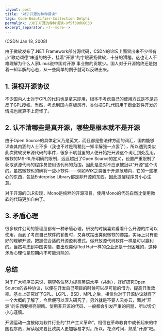 ```yaml
---
layout: post
title: "对于开源的种种误读"
tags: Code-Beautifier-Collection Delphi
permalink: /对于开源的种种误读-8f5f38d66030
excerpt_separator: <!--more-->
---
```

(CSDN Jan 18, 2008)

由于微软发布了.NET Framework部分源代码，CSDN的论坛上面冒出来不少带有点”歌功颂德”味道的帖子，挂着”开源”的字眼表扬微软，十分的滑稽。这也让人不难理解为什么人家Linus说中国对开源 事业做的贡献少。国人对于开源始终还是抱着一知半解的心态，从一些简单的例子就可以反映出来。
<!--more-->

## 1. 漠视开源协议

不少国内人士对于GPL的代码也是拿来即用，根本不考虑自己的使用方式是不是违反了GPL授权。当然，考虑到国内盗版风行，类似把GPL代码用于商业软件开发的情况也就算不上奇怪了。

## 2. 认不清哪些是真开源，哪些是根本就不是开源

由于Open Source的具体定义乃是英文，而且都是些法律方面的词汇，国内能够详查其内涵的人士不多（我也不过是稍稍比一知半解强一点罢了），所以遇到类似此次微软发布源代码的事件，很多不明就里的人便开始把开源这个词汇到处乱用。微软的MS-RL所明确的限制，远远超出了Open Source的定义，设置严重限制了获取该源代码的程序员使用该代码的范围，因此是绝对不应该被冠以”开源”这个词的。虽然微软也的确将一些小软件――例如WiX之类置于开源范畴内，它的一些核心的东西，包括Enterprise Library都是非开源的东西。因此提醒程序员小心注意。

对于开源的CLR实现，Mono是纯粹的开源项目，使用Mono的代码自然比使用微软的代码更加自由了。

## 3. 矛盾心理

很多软件公司的管理层都有一种矛盾心理，研发的时候喜欢看看什么开源的库可以使用，而到了考虑自己软件的销售时，又喜欢摆出类似微软的套路。实际上只有更好的理解开源，把握住合适的开源盈利模式，做开放源代码软件一样是可以赢利的。当然考虑到中国实情，要出现类似Red Hat一样的企业还是十分困难的，这种矛盾心理怕是短期内不可能消除的。

## 总结

对于广大程序员来说，期望各位努力提高英语水平（共勉），好好研究Open Source的各种协议，以便在开发自己项目的时候可以尽可能的借力，提高开发效率。基本上研究好了GPL，LGPL，BSD，MPL之后，相信你对于开源协议就有了一个大概的了解了，今后便可以深入研究了。另外就是不要人云亦云，面对”开源”的东西要擦亮眼睛。使用非开源的代码，一般都会引发严重的问题，所以切切小心谨慎。

开源运动一度被称为软件行业的”共产主义革命”，相信在革命教育中成长起来的中国程序员，解读起来要比欧美人更加容易才对。所以，花点时间，熟悉”开源”吧。

